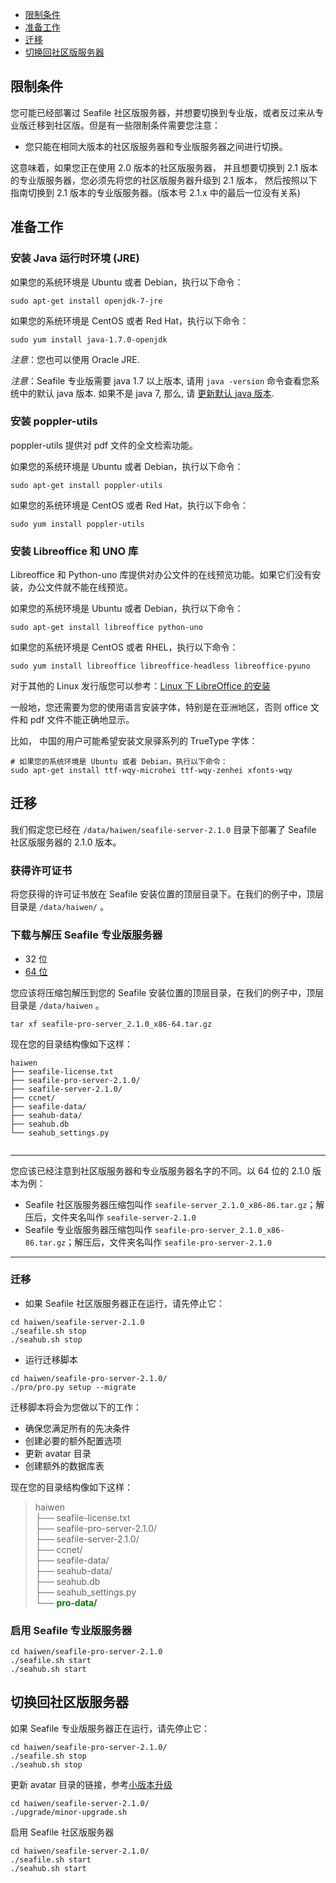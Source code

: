 - [限制条件](#wiki-restriction)
- [准备工作](#wiki-preparation)
- [迁移](#wiki-do-migration)
- [切换回社区版服务器](#wiki-switch-back)

## <a id="wiki-restriction"></a>限制条件 ##

您可能已经部署过 Seafile 社区版服务器，并想要切换到专业版，或者反过来从专业版迁移到社区版。但是有一些限制条件需要您注意：

- 您只能在相同大版本的社区版服务器和专业版服务器之间进行切换。

这意味着，如果您正在使用 2.0 版本的社区版服务器， 并且想要切换到 2.1 版本的专业版服务器，您必须先将您的社区版服务器升级到 2.1 版本， 然后按照以下指南切换到 2.1 版本的专业版服务器。(版本号 2.1.x 中的最后一位没有关系)

## <a id="wiki-preparation"></a>准备工作 ##

### 安装 Java 运行时环境 (JRE) ###

如果您的系统环境是 Ubuntu 或者 Debian，执行以下命令：
```
sudo apt-get install openjdk-7-jre
```

如果您的系统环境是 CentOS 或者 Red Hat，执行以下命令：
```
sudo yum install java-1.7.0-openjdk
```

*注意*：您也可以使用 Oracle JRE.

*注意*：Seafile 专业版需要 java 1.7 以上版本, 请用 `java -version` 命令查看您系统中的默认 java 版本. 如果不是 java 7, 那么, 请 [更新默认 java 版本](./change_default_java.md).

### 安装 poppler-utils ###

poppler-utils 提供对 pdf 文件的全文检索功能。

如果您的系统环境是 Ubuntu 或者 Debian，执行以下命令：
```
sudo apt-get install poppler-utils
```

如果您的系统环境是 CentOS 或者 Red Hat，执行以下命令：
```
sudo yum install poppler-utils
```


### 安装 Libreoffice 和 UNO 库 ###

Libreoffice 和 Python-uno 库提供对办公文件的在线预览功能。如果它们没有安装，办公文件就不能在线预览。

如果您的系统环境是 Ubuntu 或者 Debian，执行以下命令：
```
sudo apt-get install libreoffice python-uno
```

如果您的系统环境是 CentOS 或者 RHEL，执行以下命令：
```
sudo yum install libreoffice libreoffice-headless libreoffice-pyuno
```

对于其他的 Linux 发行版您可以参考：[Linux 下 LibreOffice 的安装](http://www.libreoffice.org/get-help/installation/linux/)

一般地，您还需要为您的使用语言安装字体，特别是在亚洲地区，否则 office 文件和 pdf 文件不能正确地显示。 

比如， 中国的用户可能希望安装文泉驿系列的 TrueType 字体：

```
# 如果您的系统环境是 Ubuntu 或者 Debian，执行以下命令：
sudo apt-get install ttf-wqy-microhei ttf-wqy-zenhei xfonts-wqy
```

## <a id="wiki-do-migration"></a>迁移 ##

我们假定您已经在 `/data/haiwen/seafile-server-2.1.0` 目录下部署了 Seafile 社区版服务器的 2.1.0 版本。 


### 获得许可证书 ###


将您获得的许可证书放在 Seafile 安装位置的顶层目录下。在我们的例子中，顶层目录是 `/data/haiwen/` 。


### <a id="wiki-download-and-uncompress"></a>下载与解压 Seafile 专业版服务器 ###

- 32 位
- [64 位](https://cloud.seafile.com/repo/4cbf838a-bbb7-4106-a6b5-27f6d382dc90/)


您应该将压缩包解压到您的 Seafile 安装位置的顶层目录，在我们的例子中，顶层目录是 `/data/haiwen` 。

```
tar xf seafile-pro-server_2.1.0_x86-64.tar.gz
```

现在您的目录结构像如下这样：

```
haiwen
├── seafile-license.txt
├── seafile-pro-server-2.1.0/
├── seafile-server-2.1.0/
├── ccnet/
├── seafile-data/
├── seahub-data/
├── seahub.db
└── seahub_settings.py


```

-----------

您应该已经注意到社区版服务器和专业版服务器名字的不同。以 64 位的 2.1.0 版本为例：

- Seafile 社区版服务器压缩包叫作 `seafile-server_2.1.0_x86-86.tar.gz`；解压后，文件夹名叫作  `seafile-server-2.1.0`
- Seafile 专业版服务器压缩包叫作 `seafile-pro-server_2.1.0_x86-86.tar.gz`；解压后，文件夹名叫作 `seafile-pro-server-2.1.0`
    
-----------


### 迁移 ###

- 如果 Seafile 社区版服务器正在运行，请先停止它：
```
cd haiwen/seafile-server-2.1.0
./seafile.sh stop
./seahub.sh stop
```
- 运行迁移脚本 
```
cd haiwen/seafile-pro-server-2.1.0/
./pro/pro.py setup --migrate
```

迁移脚本将会为您做以下的工作：

- 确保您满足所有的先决条件
- 创建必要的额外配置选项
- 更新 avatar 目录
- 创建额外的数据库表  


现在您的目录结构像如下这样：

<blockquote>
haiwen<br/>
├── seafile-license.txt<br/>
├── seafile-pro-server-2.1.0/<br/>
├── seafile-server-2.1.0/<br/>
├── ccnet/<br/>
├── seafile-data/<br/>
├── seahub-data/<br/>
├── seahub.db<br/>
├── seahub_settings.py<br/>
└── <span style="color:green;font-weight:bold;">pro-data/</span><br/>
</blockquote>

### 启用 Seafile 专业版服务器 ###

```
cd haiwen/seafile-pro-server-2.1.0
./seafile.sh start
./seahub.sh start
```


## <a id="wiki-switch-back"></a>切换回社区版服务器 ##

如果 Seafile 专业版服务器正在运行，请先停止它：

```
cd haiwen/seafile-pro-server-2.1.0/
./seafile.sh stop
./seahub.sh stop
```

更新 avatar 目录的链接，参考[小版本升级](https://github.com/haiwen/seafile/wiki/Upgrading-Seafile-Server#minor-upgrade-like-from-150-to-151)

```
cd haiwen/seafile-server-2.1.0/
./upgrade/minor-upgrade.sh
```

启用 Seafile 社区版服务器

```
cd haiwen/seafile-server-2.1.0/
./seafile.sh start
./seahub.sh start
```
